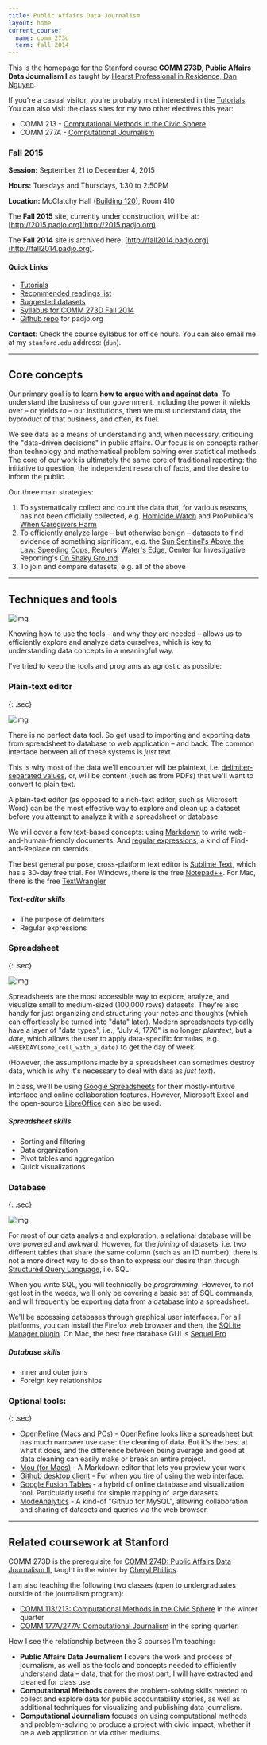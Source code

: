 ```yaml
---
title: Public Affairs Data Journalism
layout: home
current_course:
  name: comm_273d
  term: fall_2014
---
```


This is the homepage for the Stanford course __COMM 273D, Public Affairs Data Journalism I__ as taught by [Hearst Professional in Residence, Dan Nguyen](http://stanford.edu/~dun).

If you're a casual visitor, you're probably most interested in the [Tutorials](/tutorials). You can also visit the class sites for my two other electives this year:

- COMM 213 - [Computational Methods in the Civic Sphere](http://www.compciv.org/)
- COMM 277A - [Computational Journalism](http://www.compjour.org/)


### Fall 2015

__Session:__ September 21 to December 4, 2015 

__Hours:__ Tuesdays and Thursdays, 1:30 to 2:50PM

__Location:__ McClatchy Hall ([Building 120](http://campus-map.stanford.edu/?srch=120-410)), Room 410

The __Fall 2015__ site, currently under construction, will be at: [http://2015.padjo.org](http://2015.padjo.org)

The __Fall 2014__ site is archived here: [http://fall2014.padjo.org](http://fall2014.padjo.org).


#### Quick Links


+ [Tutorials](/tutorials)
+ [Recommended readings list](/readings)
+ [Suggested datasets](/datasets)
+ [Syllabus for COMM 273D Fall 2014](/lectures/comm_273d/2014_fall/syllabus)
+ [Github repo](https://github.com/public-affairs-data-journalism/padjo) for padjo.org


__Contact__: Check the course syllabus for office hours. You can also email me at my `stanford.edu` address: (`dun`).



--------------

## Core concepts

Our primary goal is to learn __how to argue with and against data__. To understand the business of our government, including the power it wields over &ndash; or yields *to* &ndash; our institutions, then we must understand data, the byproduct of that business, and often, its fuel.


We see data as a means of understanding and, when necessary, critiquing the "data-driven decisions" in public affairs. Our focus is on concepts rather than technology and mathematical problem solving over statistical methods. The core of our work is ultimately the same core of traditional reporting: the initiative to question, the independent research of facts, and the desire to inform the public.

Our three main strategies:

1. To systematically collect and count the data that, for various reasons, has not been officially collected, e.g. [Homicide Watch](http://homicidewatch.org/) and ProPublica's [When Caregivers Harm](http://www.propublica.org/series/nurses)
2. To efficiently analyze large &ndash; but otherwise benign &ndash; datasets to find evidence of something significant, e.g. the [Sun Sentinel's Above the Law: Speeding Cops](http://www.pulitzer.org/citation/2013-Public-Service),  Reuters' [Water's Edge](http://www.reuters.com/investigates/special-report/waters-edge-the-crisis-of-rising-sea-levels/#article-1-insidious-invasion), Center for Investigative Reporting's [On Shaky Ground](http://californiawatch.org/earthquakes)
3. To join and compare datasets, e.g. all of the above


----------



## Techniques and tools

![img](/files/homepage/paper-snow-plow.jpg)


Knowing how to use the tools &ndash; and why they are needed &ndash; allows us to efficiently explore and analyze data ourselves, which is key to understanding data concepts in a meaningful way.

I've tried to keep the tools and programs as agnostic as possible:


### Plain-text editor
{: .sec}

![img](/files/homepage/text-editor.png)

There is no perfect data tool. So get used to importing and exporting data from spreadsheet to database to web application &ndash; and back. The common interface between all of these systems is _just_ text.

This is why most of the data we'll encounter will be plaintext, i.e. [delimiter-separated values](http://en.wikipedia.org/wiki/Delimiter-separated_values), or, will be content (such as from PDFs) that we'll want to convert to plain text.

A plain-text editor (as opposed to a rich-text editor, such as Microsoft Word) can be the most effective way to explore and clean up a dataset before you attempt to analyze it with a spreadsheet or database.

We will cover a few text-based concepts: using [Markdown](https://help.github.com/articles/markdown-basics) to write web-and-human-friendly documents. And [regular expressions](http://regex.bastardsbook.com/), a kind of Find-and-Replace on steroids. 

The best general purpose, cross-platform text editor is [Sublime Text](http://www.sublimetext.com/), which has a 30-day free trial. For Windows, there is the free [Notepad++](http://notepad-plus-plus.org/). For Mac, there is the free [TextWrangler](http://www.barebones.com/support/textwrangler/manual.html)

##### Text-editor skills
- The purpose of delimiters
- Regular expressions


### Spreadsheet
{: .sec}

![img](/files/homepage/spreadsheet.png)


Spreadsheets are the most accessible way to explore, analyze, and visualize small to medium-sized (100,000 rows) datasets. They're also handy for just organizing and structuring your notes and thoughts (which can effortlessly be turned into "data" later). Modern spreadsheets typically have a layer of "data types", i.e., "July 4, 1776" is no longer _plaintext_, but a _date_, which allows the user to apply data-specific formulas, e.g. `=WEEKDAY(some_cell_with_a_date)` to get the day of week.

(However, the assumptions made by a spreadsheet can sometimes destroy data, which is why it's necessary to deal with data as _just text_).

In class, we'll be using [Google Spreadsheets](//sheets.google.com) for their mostly-intuitive interface and online collaboration features. However, Microsoft Excel and the open-source [LibreOffice](http://www.libreoffice.org/) can also be used.

##### Spreadsheet skills
- Sorting and filtering
- Data organization
- Pivot tables and aggregation
- Quick visualizations




### Database
{: .sec}

![img](/files/homepage/database.png)

For most of our data analysis and exploration, a relational database will be overpowered and awkward. However, for the _joining_ of datasets, i.e. two different tables that share the same column (such as an ID number), there is not a more direct way to do so than to express our desire than through [Structured Query Language](http://en.wikipedia.org/wiki/SQL), i.e. SQL.

When you write SQL, you will technically be _programming_. However, to not get lost in the weeds, we'll only be covering a basic set of SQL commands, and will frequently be exporting data from a database into a spreadsheet.

We'll be accessing databases through graphical user interfaces. For all platforms, you can install the Firefox web browser and then, the [SQLite Manager plugin](https://addons.mozilla.org/en-US/firefox/addon/sqlite-manager/). On Mac, the best free database GUI is [Sequel Pro](http://www.sequelpro.com/)

##### Database skills

- Inner and outer joins
- Foreign key relationships


### Optional tools:
{: .sec}

- [OpenRefine (Macs and PCs)](http://openrefine.org/) - OpenRefine looks like a spreadsheet but has much narrower use case: the cleaning of data. But it's the best at what it does, and the difference between being average and good at data cleaning can easily make or break an entire project.
- [Mou (for Macs)](http://25.io/mou/) - A Markdown editor that lets you preview your work.
- [Github desktop client](https://mac.github.com/) - For when you tire of using the web interface.
- [Google Fusion Tables](https://support.google.com/fusiontables/answer/2571232?hl=en) - a hybrid of online database and visualization tool. Particularly useful for simple mapping of large datasets.
- [ModeAnalytics](https://modeanalytics.com/) - A kind-of "Github for MySQL", allowing collaboration and sharing of datasets and queries via the web browser.



-----------

## Related coursework at Stanford

COMM 273D is the prerequisite for [COMM 274D: Public Affairs Data Journalism II](https://explorecourses.stanford.edu/search?view=catalog&filter-coursestatus-Active=on&page=0&catalog=&academicYear=&q=COMM+274D&collapse=), taught in the winter by [Cheryl Phillips](http://journalism.stanford.edu/news-cheryl-phillips/).

I am also teaching the following two classes (open to undergraduates outside of the journalism program):

- [COMM 113/213: Computational Methods in the Civic Sphere](https://explorecourses.stanford.edu/search?view=catalog&filter-coursestatus-Active=on&page=0&catalog=&academicYear=&q=COMM+213+Civic+Sphere&collapse=) in the winter quarter
- [COMM 177A/277A: Computational Journalism](https://explorecourses.stanford.edu/search?view=catalog&filter-coursestatus-Active=on&page=0&catalog=&academicYear=&q=COMM+277A&collapse=) in the spring quarter.

How I see the relationship between the 3 courses I'm teaching: 

- __Public Affairs Data Journalism I__ covers the work and process of journalism, as well as the tools and concepts needed to efficiently understand data &ndash; data, that for the most part, I will have extracted and cleaned for class use. 
- __Computational Methods__ covers the problem-solving skills needed to collect and explore data for public accountability stories, as well as additional techniques for visualizing and publishing data journalism.
-  __Computational Journalism__ focuses on using computational methods and problem-solving to produce a project with civic impact, whether it be a web application or via other mediums.

